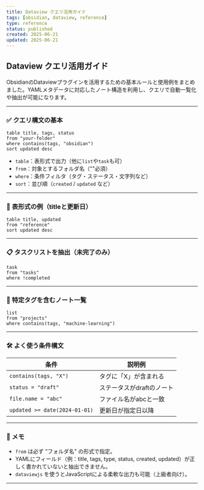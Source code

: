 ```yaml
---
title: Dataview クエリ活用ガイド
tags: [obsidian, dataview, reference]
type: reference
status: published
created: 2025-06-21
updated: 2025-06-21
---
```


## Dataview クエリ活用ガイド

ObsidianのDataviewプラグインを活用するための基本ルールと使用例をまとめました。YAMLメタデータに対応したノート構造を利用し、クエリで自動一覧化や抽出が可能になります。

---

### ✅ クエリ構文の基本

```dataview
table title, tags, status
from "your-folder"
where contains(tags, "obsidian")
sort updated desc
```

- `table`：表形式で出力（他に`list`や`task`も可）
- `from`：対象とするフォルダ名（""必須）
- `where`：条件フィルタ（タグ・ステータス・文字列など）
- `sort`：並び順（`created` / `updated` など）

---

### 📌 表形式の例（titleと更新日）

```dataview
table title, updated
from "reference"
sort updated desc
```

---

### 📋 タスクリストを抽出（未完了のみ）

```dataview
task
from "tasks"
where !completed
```

---

### 📎 特定タグを含むノート一覧

```dataview
list
from "projects"
where contains(tags, "machine-learning")
```

---

### 🛠 よく使う条件構文

| 条件      | 説明例                                 |
|-----------|----------------------------------------|
| `contains(tags, "X")` | タグに「X」が含まれる        |
| `status = "draft"`     | ステータスがdraftのノート    |
| `file.name = "abc"`    | ファイル名がabcと一致        |
| `updated >= date(2024-01-01)` | 更新日が指定日以降     |

---

### 🧠 メモ

- `from` は必ず "フォルダ名" の形式で指定。
- YAMLにフィールド（例：title, tags, type, status, created, updated）が正しく書かれていないと抽出できません。
- `dataviewjs` を使うとJavaScriptによる柔軟な出力も可能（上級者向け）。

---
